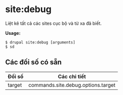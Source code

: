 # site:debug
Liệt kê tất cả các sites cục bộ và từ xa đã biết.

**Usage:**
```
$ drupal site:debug [arguments]
$ sd  
```

## Các đối số có sẵn
Đối số | Các chi tiết
---------|-------------
target | commands.site.debug.options.target
